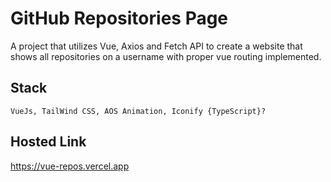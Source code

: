 # GitHub Repositories Page

A project that utilizes Vue, Axios and Fetch API to create a website that shows all repositories on a username with proper vue routing implemented.

## Stack
```
VueJs, TailWind CSS, AOS Animation, Iconify {TypeScript}?
```

## Hosted Link

https://vue-repos.vercel.app


